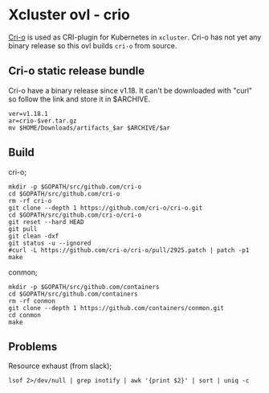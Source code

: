 # Xcluster ovl - crio

[Cri-o](https://github.com/cri-o/cri-o) is used as CRI-plugin for
Kubernetes in `xcluster`. Cri-o has not yet any binary release so this
ovl builds `cri-o` from source.

## Cri-o static release bundle

Cri-o have a binary release since v1.18. It can't be downloaded with
"curl" so follow the link and store it in $ARCHIVE.

```
ver=v1.18.1
ar=crio-$ver.tar.gz
mv $HOME/Downloads/artifacts_$ar $ARCHIVE/$ar
```

## Build

cri-o;
```
mkdir -p $GOPATH/src/github.com/cri-o
cd $GOPATH/src/github.com/cri-o
rm -rf cri-o
git clone --depth 1 https://github.com/cri-o/cri-o.git
cd $GOPATH/src/github.com/cri-o/cri-o
git reset --hard HEAD
git pull
git clean -dxf
git status -u --ignored
#curl -L https://github.com/cri-o/cri-o/pull/2925.patch | patch -p1
make
```

conmon;
```
mkdir -p $GOPATH/src/github.com/containers
cd $GOPATH/src/github.com/containers
rm -rf conmon
git clone --depth 1 https://github.com/containers/conmon.git
cd conmon
make
```


## Problems

Resource exhaust (from slack);
```
lsof 2>/dev/null | grep inotify | awk '{print $2}' | sort | uniq -c
```
